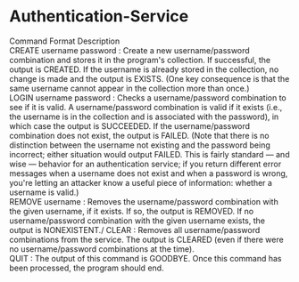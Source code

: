 # Authentication-Service

Command Format	Description\
CREATE username password : Create a new username/password combination and stores it in the program's collection. If successful, the output is CREATED. If the username is already stored in the collection, no change is made and the output is EXISTS. (One key consequence is that the same username cannot appear in the collection more than once.)\
LOGIN username password	: Checks a username/password combination to see if it is valid. A username/password combination is valid if it exists (i.e., the username is in the collection and is associated with the password), in which case the output is SUCCEEDED. If the username/password combination does not exist, the output is FAILED. (Note that there is no distinction between the username not existing and the password being incorrect; either situation would output FAILED. This is fairly standard — and wise — behavior for an authentication service; if you return different error messages when a username does not exist and when a password is wrong, you're letting an attacker know a useful piece of information: whether a username is valid.)\
REMOVE username : Removes the username/password combination with the given username, if it exists. If so, the output is REMOVED. If no username/password combination with the given username exists, the output is NONEXISTENT./
CLEAR : Removes all username/password combinations from the service. The output is CLEARED (even if there were no username/password combinations at the time).\
QUIT : The output of this command is GOODBYE. Once this command has been processed, the program should end.
